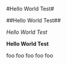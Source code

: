#Hello World Test#

##Hello World Test##

*Hello World Test*

**Hello World Test**

foo foo foo foo foo
